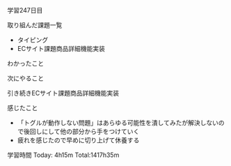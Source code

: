 学習247日目

取り組んだ課題一覧

- タイピング
- ECサイト課題商品詳細機能実装

わかったこと

次にやること

引き続きECサイト課題商品詳細機能実装

感じたこと

- 「トグルが動作しない問題」はあらゆる可能性を潰してみたが解決しないので後回しにして他の部分から手をつけていく
- 疲れを感じたので早めに切り上げて休養する

学習時間 Today: 4h15m Total:1417h35m